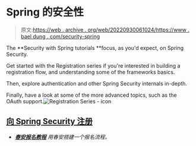 # Spring 的安全性

> 原文:[https://web . archive . org/web/20220930061024/https://www . bael dung . com/security-spring](https://web.archive.org/web/20220930061024/https://www.baeldung.com/security-spring)

The **Security with Spring tutorials **focus, as you'd expect, on Spring Security.

Get started with the Registration series if you're interested in building a registration flow, and understanding some of the frameworks basics.

Then, explore authentication and other Spring Security internals in-depth.

Finally, have a look at some of the more advanced topics, such as the OAuth support.![Registration Series - icon](../Images/7bb4731809cef663bb0c7accccba2482.png)

## [向 Spring Security 注册](/web/20220831110150/https://www.baeldung.com/spring-security-registration)

*   ***[春安报名教程](/web/20220831110150/https://www.baeldung.com/spring-security-registration)**
    用春安搭建一个报名流程。*